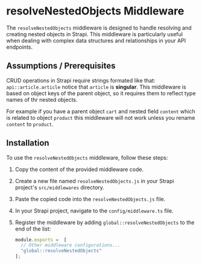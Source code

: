 # resolveNestedObjects Middleware

The `resolveNestedObjects` middleware is designed to handle resolving and creating nested objects in Strapi. This middleware is particularly useful when dealing with complex data structures and relationships in your API endpoints.

## Assumptions / Prerequisites
CRUD operations in Strapi require strings formated like that: `api::article.article` notice that `article` is **singular**.
This middleware is based on object keys of the parent object, so it requires them to reflect type names of thr nested objects.

For example if you have a parent object `cart` and nested field `content` which is related to object `product` this middleware will not work unless you rename `content` to `product`. 


## Installation

To use the `resolveNestedObjects` middleware, follow these steps:

1. Copy the content of the provided middleware code.

2. Create a new file named `resolveNestedObjects.js` in your Strapi project's `src/middlewares` directory.

3. Paste the copied code into the `resolveNestedObjects.js` file.
  
4. In your Strapi project, navigate to the `config/middleware.ts` file.

5. Register the middleware by adding `global::resolveNestedObjects` to the end of the list:

   ```javascript
   module.exports =  [
     // Other middleware configurations...
     "global::resolveNestedObjects"
   ];
